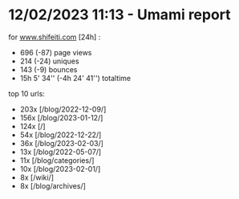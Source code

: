 # 12/02/2023 11:13 - Umami report
for www.shifeiti.com [24h] :

 - 696 (-87) page views
 - 214 (-24) uniques
 - 143 (-9) bounces
 - 15h 5' 34'' (-4h 24' 41'') totaltime


top 10 urls:
 - 203x [/blog/2022-12-09/]
 - 156x [/blog/2023-01-12/]
 - 124x [/]
 - 54x [/blog/2022-12-22/]
 - 36x [/blog/2023-02-03/]
 - 13x [/blog/2022-05-07/]
 - 11x [/blog/categories/]
 - 10x [/blog/2023-02-01/]
 - 8x [/wiki/]
 - 8x [/blog/archives/]


